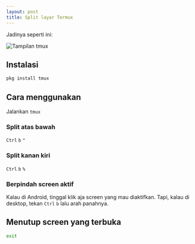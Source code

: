 ```yaml
--- 
layout: post
title: Split layar Termux
--- 
```


Jadinya seperti ini:

![Tampilan tmux](https://i.ibb.co/9n3ZvCb/Screenshot-2020-08-15-05-39-53-74-84d3000e3f4017145260f7618db1d683.png)

## Instalasi

```bash
pkg install tmux 
```

## Cara menggunakan

Jalankan `tmux`

### Split atas bawah

`Ctrl` `b` `"`

### Split kanan kiri

`Ctrl` `b` `%`

### Berpindah screen aktif

Kalau di Android, tinggal klik aja screen yang mau diaktifkan. Tapi, kalau di desktop, tekan `Ctrl` `b` lalu arah panahnya.

## Menutup screen yang terbuka

```bash
exit
```